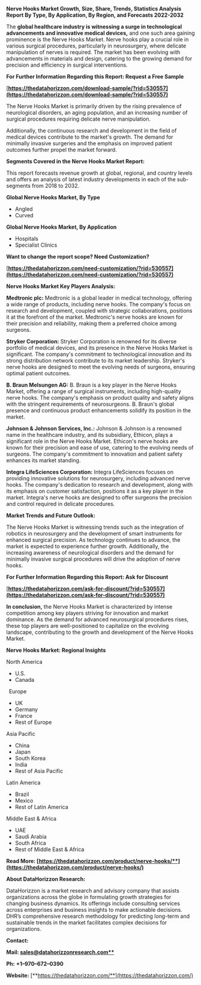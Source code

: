 ﻿**Nerve Hooks Market Growth, Size, Share, Trends, Statistics Analysis Report By Type, By Application, By Region, and Forecasts 2022-2032**

The **global healthcare industry is witnessing a surge in technological advancements and innovative medical devices,** and one such area gaining prominence is the Nerve Hooks Market. Nerve hooks play a crucial role in various surgical procedures, particularly in neurosurgery, where delicate manipulation of nerves is required. The market has been evolving with advancements in materials and design, catering to the growing demand for precision and efficiency in surgical interventions.

**For Further Information Regarding this Report: Request a Free Sample**	

[**https://thedatahorizzon.com/download-sample/?rid=530557](https://thedatahorizzon.com/download-sample/?rid=530557)** 

The Nerve Hooks Market is primarily driven by the rising prevalence of neurological disorders, an aging population, and an increasing number of surgical procedures requiring delicate nerve manipulation. 

Additionally, the continuous research and development in the field of medical devices contribute to the market's growth. The demand for minimally invasive surgeries and the emphasis on improved patient outcomes further propel the market forward.

**Segments Covered in the Nerve Hooks Market Report:**

This report forecasts revenue growth at global, regional, and country levels and offers an analysis of latest industry developments in each of the sub-segments from 2018 to 2032.

**Global Nerve Hooks Market, By Type**

- Angled
- Curved

**Global Nerve Hooks Market, By Application**

- Hospitals
- Specialist Clinics

**Want to change the report scope? Need Customization?**

[**https://thedatahorizzon.com/need-customization/?rid=530557](https://thedatahorizzon.com/need-customization/?rid=530557)** 

**Nerve Hooks Market Key Players Analysis:** 

**Medtronic plc:** Medtronic is a global leader in medical technology, offering a wide range of products, including nerve hooks. The company's focus on research and development, coupled with strategic collaborations, positions it at the forefront of the market. Medtronic's nerve hooks are known for their precision and reliability, making them a preferred choice among surgeons.

**Stryker Corporation:** Stryker Corporation is renowned for its diverse portfolio of medical devices, and its presence in the Nerve Hooks Market is significant. The company's commitment to technological innovation and its strong distribution network contribute to its market leadership. Stryker's nerve hooks are designed to meet the evolving needs of surgeons, ensuring optimal patient outcomes.

**B. Braun Melsungen AG:** B. Braun is a key player in the Nerve Hooks Market, offering a range of surgical instruments, including high-quality nerve hooks. The company's emphasis on product quality and safety aligns with the stringent requirements of neurosurgeons. B. Braun's global presence and continuous product enhancements solidify its position in the market.

**Johnson & Johnson Services, Inc.:** Johnson & Johnson is a renowned name in the healthcare industry, and its subsidiary, Ethicon, plays a significant role in the Nerve Hooks Market. Ethicon's nerve hooks are known for their precision and ease of use, catering to the evolving needs of surgeons. The company's commitment to innovation and patient safety enhances its market standing.

**Integra LifeSciences Corporation:** Integra LifeSciences focuses on providing innovative solutions for neurosurgery, including advanced nerve hooks. The company's dedication to research and development, along with its emphasis on customer satisfaction, positions it as a key player in the market. Integra's nerve hooks are designed to offer surgeons the precision and control required in delicate procedures.

**Market Trends and Future Outlook:** 

The Nerve Hooks Market is witnessing trends such as the integration of robotics in neurosurgery and the development of smart instruments for enhanced surgical precision. As technology continues to advance, the market is expected to experience further growth. Additionally, the increasing awareness of neurological disorders and the demand for minimally invasive surgical procedures will drive the adoption of nerve hooks. 

**For Further Information Regarding this Report: Ask for Discount**	

[**https://thedatahorizzon.com/ask-for-discount/?rid=530557](https://thedatahorizzon.com/ask-for-discount/?rid=530557)** 

**In conclusion,** the Nerve Hooks Market is characterized by intense competition among key players striving for innovation and market dominance. As the demand for advanced neurosurgical procedures rises, these top players are well-positioned to capitalize on the evolving landscape, contributing to the growth and development of the Nerve Hooks Market.

**Nerve Hooks Market: Regional Insights**

North America

- U.S.
- Canada

` `Europe

- UK
- Germany
- France
- Rest of Europe

Asia Pacific

- China
- Japan
- South Korea
- India
- Rest of Asia Pacific

Latin America

- Brazil
- Mexico
- Rest of Latin America

Middle East & Africa

- UAE
- Saudi Arabia
- South Africa
- Rest of Middle East & Africa

**Read More: [https://thedatahorizzon.com/product/nerve-hooks/**](https://thedatahorizzon.com/product/nerve-hooks/)** 

**About DataHorizzon Research:**

DataHorizzon is a market research and advisory company that assists organizations across the globe in formulating growth strategies for changing business dynamics. Its offerings include consulting services across enterprises and business insights to make actionable decisions. DHR’s comprehensive research methodology for predicting long-term and sustainable trends in the market facilitates complex decisions for organizations.

**Contact:**

**Mail: [sales@datahorizzonresearch.com**](mailto:sales@datahorizzonresearch.com)**

**Ph:** **+1–970–672–0390**

**Website:** [**https://thedatahorizzon.com/**](https://thedatahorizzon.com/)

